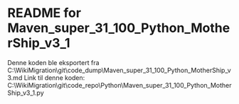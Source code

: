 # README for Maven_super_31_100_Python_MotherShip_v3_1
Denne koden ble eksportert fra C:\WikiMigration\git\code_dump\Maven_super_31_100_Python_MotherShip_v3.md
Link til denne koden: C:\WikiMigration\git\code_repo\Python\Maven_super_31_100_Python_MotherShip_v3_1.py
